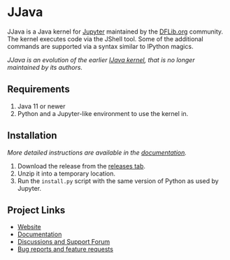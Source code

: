 # JJava

JJava is a Java kernel for [Jupyter](http://jupyter.org/) maintained by the [DFLib.org](https://dflib.org) community. 
The kernel executes code via the JShell tool. Some of the additional commands are supported via a syntax similar to IPython magics. 

_JJava is an evolution of the earlier [IJava kernel](https://github.com/SpencerPark/IJava), that is no longer maintained by its authors._

## Requirements

1.  Java 11 or newer
2.  Python and a Jupyter-like environment to use the kernel in.

## Installation

_More detailed instructions are available in the [documentation](https://dflib.org/jjava/docs/1.x/#_installation)._

1.  Download the release from the [releases tab](https://github.com/dflib/jjava/releases).
2.  Unzip it into a temporary location.
3.  Run the `install.py` script with the same version of Python as used by Jupyter.

## Project Links

* [Website](https://dflib.org/)
* [Documentation](https://dflib.org/jjava/docs/1.x/)
* [Discussions and Support Forum](https://github.com/dflib/jjava/discussions)
* [Bug reports and feature requests](https://github.com/dflib/jjava/issues)


